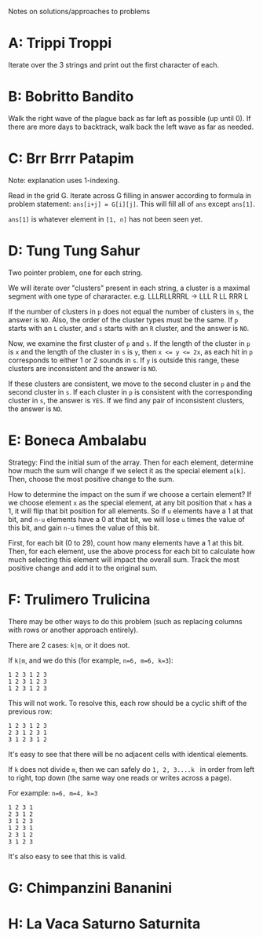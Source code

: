 Notes on solutions/approaches to problems

# A: Trippi Troppi
Iterate over the 3 strings and print out the first character of each.

# B: Bobritto Bandito
Walk the right wave of the plague back as far left as possible (up until 0). If there are more days to backtrack, walk back the left wave as far as needed.

# C: Brr Brrr Patapim

Note: explanation uses 1-indexing.

Read in the grid G. Iterate across G filling in answer according to formula in problem statement: `ans[i+j] = G[i][j]`. This will fill all of `ans` except `ans[1]`.

`ans[1]` is whatever element in `[1, n]` has not been seen yet.

# D: Tung Tung Sahur

Two pointer problem, one for each string.

We will iterate over "clusters" present in each string, a cluster is a maximal segment with one type of chararacter.
e.g. LLLRLLRRRL -> LLL R LL RRR L

If the number of clusters in `p` does not equal the number of clusters in `s`, the answer is `NO`.
Also, the order of the cluster types must be the same. If `p` starts with an `L` cluster, and `s` starts with an `R` cluster, and the answer is `NO`.

Now, we examine the first cluster of `p` and `s`. If the length of the cluster in `p` is `x` and the length of the cluster in `s` is `y`, then `x <= y <= 2x`, as each hit in `p` corresponds to either 1 or 2 sounds in `s`. If `y` is outside this range, these clusters are inconsistent and the answer is `NO`.

If these clusters are consistent, we move to the second cluster in `p` and the second cluster in `s`. If each cluster in `p` is consistent with the corresponding cluster in `s`, the answer is `YES`. If we find any pair of inconsistent clusters, the answer is `NO`.

# E: Boneca Ambalabu

Strategy: Find the initial sum of the array. Then for each element, determine how much the sum will change if we select it as the special element `a[k]`. Then, choose the most positive change to the sum.

How to determine the impact on the sum if we choose a certain element? If we choose element `x` as the special element, at any bit position that `x` has a 1, it will flip that bit position for all elements. So if `u` elements have a 1 at that bit, and `n-u` elements have a 0 at that bit, we will lose `u` times the value of this bit, and gain `n-u` times the value of this bit.

First, for each bit (0 to 29), count how many elements have a 1 at this bit. Then, for each element, use the above process for each bit to calculate how much selecting this element will impact the overall sum. Track the most positive change and add it to the original sum.

# F: Trulimero Trulicina

There may be other ways to do this problem (such as replacing columns with rows or another approach entirely).

There are 2 cases: `k|m`, or it does not.

If `k|m`, and we do this (for example, `n=6, m=6, k=3`):
```
1 2 3 1 2 3
1 2 3 1 2 3
1 2 3 1 2 3
```

This will not work. To resolve this, each row should be a cyclic shift of the previous row:
```
1 2 3 1 2 3
2 3 1 2 3 1
3 1 2 3 1 2
```

It's easy to see that there will be no adjacent cells with identical elements.

If `k` does not divide `m`, then we can safely do `1, 2, 3....k ` in order from left to right, top down (the same way one reads or writes across a page).

For example: `n=6, m=4, k=3`
```
1 2 3 1
2 3 1 2
3 1 2 3
1 2 3 1
2 3 1 2
3 1 2 3
```

It's also easy to see that this is valid.

# G: Chimpanzini Bananini

# H: La Vaca Saturno Saturnita